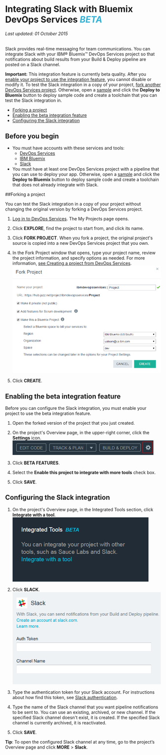 # Integrating Slack with Bluemix DevOps Services <em><span style="color: #35b2d5">BETA</span></em>

###### Last updated: 01 October 2015

Slack provides real-time messaging for team communications. You can integrate Slack with your IBM&reg; Bluemix&trade; DevOps Services project so that notifications about build results from your Build &amp; Deploy pipeline are posted on a Slack channel. 

**Important:** This integration feature is currently beta quality. After you [enable your project to use the integration feature](#enabling_the_beta_features), you cannot disable or modify it. To test the Slack integration in a copy of your project, [fork another DevOps Services project](#forking_a_devops_services_project). Otherwise, open a [sample](https://hub.jazz.net/project/idsorg/sample-java-cloudant/overview) and click the **Deploy to Bluemix** button to deploy sample code and create a toolchain that you can test the Slack integration in.


* [Forking a project](#forking_a_devops_services_project)
* [Enabling the beta integration feature](#enabling_the_beta_features)
* [Configuring the Slack integration](#configuring_the_slack_integration)


## Before you begin
* You must have accounts with these services and tools:
   * [DevOps Services](https://hub.jazz.net) 
   * [IBM Bluemix](http://bluemix.net/)
   * [Slack](https://slack.com/) 
* You must have at least one DevOps Services project with a pipeline that you can use to deploy your app. Otherwise, open a [sample](https://hub.jazz.net/project/idsorg/sample-java-cloudant/overview) and click the **Deploy to Bluemix** button to deploy sample code and create a toolchain that does not already integrate with Slack.

<a name='forking_a_devops_services_project'></a>
##Forking a project

You can test the Slack integration in a copy of your project without changing the original version by forking a DevOps Services project.

1. [Log in to DevOps Services](https://hub.jazz.net). The My Projects page opens.

2. Click **EXPLORE**, find the project to start from, and click its name.

3. Click **FORK PROJECT**. When you fork a project, the original project's source is copied into a new DevOps Services project that you own.

4. In the Fork Project window that opens, type your project name, review the project information, and specify options as needed. For more information, [see Creating a project from DevOps Services](/docs/startproject#starting_a_devops_services_project).
![Bluemix DevOps Services new user landing page][1]
 
5. Click **CREATE**.


<a name='enabling_the_beta_features'></a>
## Enabling the beta integration feature

Before you can configure the Slack integration, you must enable your project to use the beta integration feature.

1. Open the forked version of the project that you just created.

2. On the project's Overview page, in the upper-right corner, click the **Settings** icon.
![Project settings icon][2]

3. Click **BETA FEATURES**.

4. Select the **Enable this project to integrate with more tools** check box.

5. Click **SAVE**.


<a name='configuring_the_slack_integration'></a>
## Configuring the Slack integration

1. On the project's Overview page, in the Integrated Tools section, click **Integrate with a tool**. 
![Project Overview page integrations section][3]

2. Click **SLACK**.
![Slack integration page][4]

3. Type the authentication token for your Slack account. For instructions about how find this token, see [Slack authentication](https://api.slack.com/web#authentication).

4. Type the name of the Slack channel that you want pipeline notifications to be sent to. You can use an existing, archived, or new channel. If the specified Slack channel doesn't exist, it is created. If the specified Slack channel is currently archived, it is reactivated.

5. Click **SAVE**.

**Tip**: To open the configured Slack channel at any time, go to the project’s Overview page and click **MORE** > **Slack**.



[1]: images/restyle_newprojectwindow.png
[2]: images/project_settings_icon.png
[3]: images/integrations.png
[4]: images/integrate_slack.png
